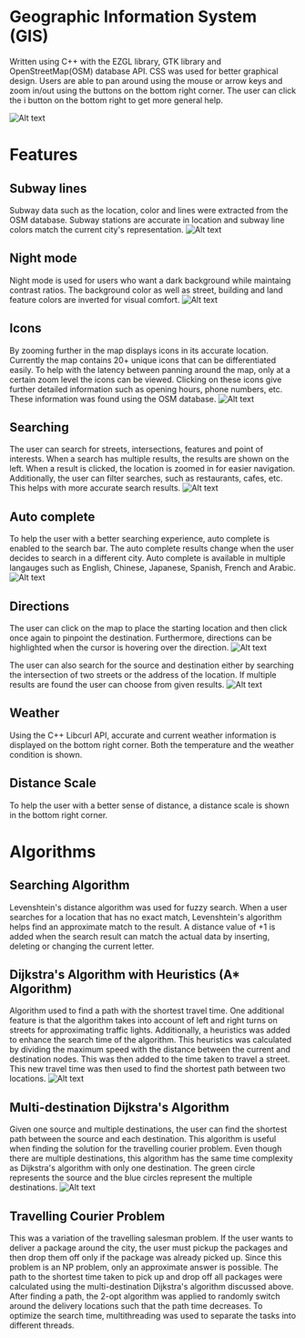 # Geographic Information System (GIS)

Written using C++ with the EZGL library, GTK library and OpenStreetMap(OSM) database API. CSS was used for better graphical design. Users are able to pan around using the mouse or arrow keys and zoom in/out using the buttons on the bottom right corner. The user can click the i button on the bottom right to get more general help.

![Alt text](Main.png)


Features
==============
Subway lines
------------
Subway data such as the location, color and lines were extracted from the OSM database. Subway stations are accurate in location and subway line colors match the current city's representation.
![Alt text](Subways.png)

Night mode
----------
Night mode is used for users who want a dark background while maintaing contrast ratios. The background color as well as street, building and land feature colors are inverted for visual comfort.
![Alt text](Nightmode.png)

Icons
-----
By zooming further in the map displays icons in its accurate location. Currently the map contains 20+ unique icons that can be differentiated easily. To help with the latency between panning around the map, only at a certain zoom level the icons can be viewed. Clicking on these icons give further detailed information such as opening hours, phone numbers, etc. These information was found using the OSM database.
![Alt text](Icons.png)

Searching
---------
The user can search for streets, intersections, features and point of interests. When a search has multiple results, the results are shown on the left. When a result is clicked, the location is zoomed in for easier navigation. Additionally, the user can filter searches, such as restaurants, cafes, etc. This helps with more accurate search results.
![Alt text](Search.png)

Auto complete
-------------
To help the user with a better searching experience, auto complete is enabled to the search bar. The auto complete results change when the user decides to search in a different city. Auto complete is available in multiple langauges such as English, Chinese, Japanese, Spanish, French and Arabic.
![Alt text](Autocomplete.png)

Directions
----------
The user can click on the map to place the starting location and then click once again to pinpoint the destination. Furthermore, directions can be highlighted when the cursor is hovering over the direction.
![Alt text](Directions.png)

The user can also search for the source and destination either by searching the intersection of two streets or the address of the location. If multiple results are found the user can choose from given results.
![Alt text](MultipleResults.png)

Weather
-------
Using the C++ Libcurl API, accurate and current weather information is displayed on the bottom right corner. Both the temperature and the weather condition is shown.

Distance Scale
--------------
To help the user with a better sense of distance, a distance scale is shown in the bottom right corner.

Algorithms
==========
Searching Algorithm
-------------------
Levenshtein's distance algorithm was used for fuzzy search. When a user searches for a location that has no exact match, Levenshtein's algorithm helps find an approximate match to the result. A distance value of +1 is added when the search result can match the actual data by inserting, deleting or changing the current letter.

Dijkstra's Algorithm with Heuristics (A* Algorithm)
---------------------------------------------------
Algorithm used to find a path with the shortest travel time. One additional feature is that the algorithm takes into account of left and right turns on streets for approximating traffic lights. Additionally, a heuristics was added to enhance the search time of the algorithm. This heuristics was calculated by dividing the maximum speed with the distance between the current and destination nodes. This was then added to the time taken to travel a street. This new travel time was then used to find the shortest path between two locations.
![Alt text](Dijkstra.png)

Multi-destination Dijkstra's Algorithm
--------------------------------------
Given one source and multiple destinations, the user can find the shortest path between the source and each destination. This algorithm is useful when finding the solution for the travelling courier problem. Even though there are multiple destinations, this algorithm has the same time complexity as Dijkstra's algorithm with only one destination. The green circle represents the source and the blue circles represent the multiple destinations.
![Alt text](MultiDijkstra.png)

Travelling Courier Problem
--------------------------
This was a variation of the travelling salesman problem. If the user wants to deliver a package around the city, the user must pickup the packages and then drop them off only if the package was already picked up. Since this problem is an NP problem, only an approximate answer is possible. The path to the shortest time taken to pick up and drop off all packages were calculated using the multi-destination Dijkstra's algorithm discussed above. After finding a path, the 2-opt algorithm was applied to randomly switch around the delivery locations such that the path time decreases. To optimize the search time, multithreading was used to separate the tasks into different threads.
